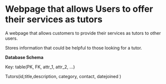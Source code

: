 # Webpage that allows Users to offer their services as tutors

A webpage that allows customers to provide their services as
tutors to other users.

Stores information that could be helpful to those looking for a tutor.

**Database Schema**

Key: table(PK, FK, attr_1, attr_2, ...)

Tutors(id,title,description, category, contact, datejoined )
